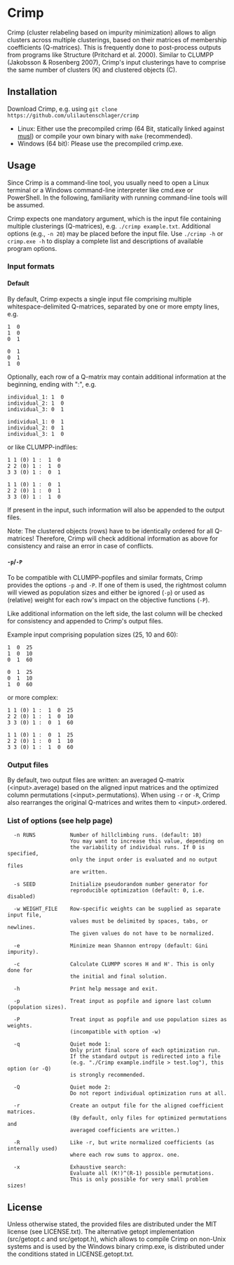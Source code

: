 # Crimp

Crimp (cluster relabeling based on impurity minimization) allows to align 
clusters across multiple clusterings, based on their matrices of membership 
coefficients (Q-matrices). This is frequently done to post-process 
outputs from programs like Structure (Pritchard et al. 2000). Similar to CLUMPP 
(Jakobsson & Rosenberg 2007), Crimp's input clusterings have to comprise the 
same number of clusters (K) and clustered objects (C).

## Installation
Download Crimp, e.g. using `git clone https://github.com/ulilautenschlager/crimp`

- Linux: Either use the precompiled crimp (64 Bit, statically linked 
against [musl](https://musl.libc.org/)) or compile your own binary with `make` (recommended).
- Windows (64 bit): Please use the precompiled crimp.exe.

## Usage
Since Crimp is a command-line tool, you usually need to open a Linux terminal or
a Windows command-line interpreter like cmd.exe or PowerShell. In the following,
familiarity with running command-line tools will be assumed.

Crimp expects one mandatory argument, which is the input file containing 
multiple clusterings (Q-matrices), e.g. `./crimp example.txt`. Additional
options (e.g., `-n 20`) may be placed before the input file. Use `./crimp -h` or
 `crimp.exe -h` to display a complete list and descriptions of available program 
options.


### Input formats

#### Default

By default, Crimp expects a single input file comprising multiple 
whitespace-delimited Q-matrices, separated by one or more empty lines, e.g.

```raw
1  0
1  0
0  1

0  1
0  1
1  0
```

Optionally, each row of a Q-matrix may contain additional information at the 
beginning, ending with ":", e.g.

```raw
individual_1: 1  0
individual_2: 1  0
individual_3: 0  1

individual_1: 0  1
individual_2: 0  1
individual_3: 1  0
```

or like CLUMPP-indfiles:

```raw
1 1 (0) 1 :  1  0
2 2 (0) 1 :  1  0
3 3 (0) 1 :  0  1

1 1 (0) 1 :  0  1
2 2 (0) 1 :  0  1
3 3 (0) 1 :  1  0
```

If present in the input, such information will also be appended to the output 
files.

Note: The clustered objects (rows) have to be identically ordered for all 
Q-matrices! Therefore, Crimp will check additional information as above for 
consistency and raise an error in case of conflicts.

#### `-p`/`-P`

To be compatible with CLUMPP-popfiles and similar formats, Crimp provides
the options `-p` and `-P`. If one of them is used, the rightmost column will 
viewed as population sizes and either be ignored (`-p`) or used as (relative) 
weight for each row's impact on the objective functions (`-P`).

Like additional information on the left side, the last column will be checked 
for consistency and appended to Crimp's output files.

Example input comprising population sizes (25, 10 and 60):

```raw
1  0  25
1  0  10
0  1  60

0  1  25
0  1  10
1  0  60
```

or more complex:

```raw
1 1 (0) 1 :  1  0  25
2 2 (0) 1 :  1  0  10
3 3 (0) 1 :  0  1  60

1 1 (0) 1 :  0  1  25
2 2 (0) 1 :  0  1  10
3 3 (0) 1 :  1  0  60
```

### Output files

By default, two output files are written: an averaged Q-matrix 
(\<input\>.average) based on the aligned input matrices and the optimized column
permutations (\<input\>.permutations). When using `-r` or `-R`, Crimp also 
rearranges the original Q-matrices and writes them to \<input\>.ordered.

### List of options (see help page)

```raw
  -n RUNS           Number of hillclimbing runs. (default: 10)
                    You may want to increase this value, depending on 
                    the variability of individual runs. If 0 is specified,
                    only the input order is evaluated and no output files
                    are written.
                    
  -s SEED           Initialize pseudorandom number generator for 
                    reproducible optimization (default: 0, i.e. disabled)
                    
  -w WEIGHT_FILE    Row-specific weights can be supplied as separate input file,
                    values must be delimited by spaces, tabs, or newlines.
                    The given values do not have to be normalized.
                    
  -e                Minimize mean Shannon entropy (default: Gini impurity).
  
  -c                Calculate CLUMPP scores H and H'. This is only done for
                    the initial and final solution.

  -h                Print help message and exit.
                    
  -p                Treat input as popfile and ignore last column (population sizes).

  -P                Treat input as popfile and use population sizes as weights.
                    (incompatible with option -w)

  -q                Quiet mode 1:
                    Only print final score of each optimization run.
                    If the standard output is redirected into a file 
                    (e.g. "./Crimp example.indfile > test.log"), this option (or -Q)
                    is strongly recommended.
                    
  -Q                Quiet mode 2:
                    Do not report individual optimization runs at all.

  -r                Create an output file for the aligned coefficient matrices.
                    (By default, only files for optimized permutations and
                    averaged coefficients are written.)

  -R                Like -r, but write normalized coefficients (as internally used)
                    where each row sums to approx. one.

  -x                Exhaustive search:
                    Evaluate all (K!)^(R-1) possible permutations.
                    This is only possible for very small problem sizes!

```

## License

Unless otherwise stated, the provided files are distributed under the MIT license (see LICENSE.txt).
The alternative getopt implementation (src/getopt.c and src/getopt.h), which allows to compile Crimp on non-Unix systems and is used by the Windows binary crimp.exe, is distributed under the conditions stated in LICENSE.getopt.txt.

